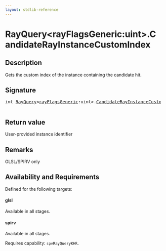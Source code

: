 ```yaml
---
layout: stdlib-reference
---
```


# RayQuery\<rayFlagsGeneric:uint\>\.CandidateRayInstanceCustomIndex

## Description

Gets the custom index of the instance containing the candidate hit.



## Signature 

<pre>
<span class="code_keyword">int</span> <a href="index.html" class="code_type">RayQuery</a>&lt;<a href="index.html#decl-rayFlagsGeneric" class="code_var">rayFlagsGeneric</a>:<span class="code_keyword">uint</span>&gt;.<a href="candidaterayinstancecustomindex-09ckq.html">CandidateRayInstanceCustomIndex</a>();

</pre>

## Return value
User-provided instance identifier

## Remarks
GLSL/SPIRV only


## Availability and Requirements

Defined for the following targets:

#### glsl
Available in all stages.

#### spirv
Available in all stages.

Requires capability: `spvRayQueryKHR`.



